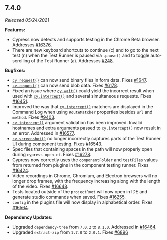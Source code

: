 ## 7.4.0

_Released 05/24/2021_

**Features:**

- Cypress now detects and supports testing in the Chrome Beta browser. Addresses [#16376](https://github.com/cypress-io/cypress/issues/16376).
- There are new keyboard shortcuts to continue (c) and to go to the next test (n) when the Test Runner is paused via `.pause()` and to toggle auto-scrolling of the Test Runner (a). Addresses [#248](https://github.com/cypress-io/cypress/issues/248).

**Bugfixes:**

- [`cy.request()`](/api/commands/request) can now send binary files in form data. Fixes [#1647](https://github.com/cypress-io/cypress/issues/1647).
- [`cy.request()`](/api/commands/request) can now send blob data. Fixes [#6178](https://github.com/cypress-io/cypress/issues/6178).
- Fixed an issue where [`cy.wait()`](/api/commands/wait) could yield the incorrect result when used with [`cy.intercept()`](/api/commands/intercept) and several simultaneous requests. Fixes [#16451](https://github.com/cypress-io/cypress/issues/16451).
- Improved the way that [`cy.intercept()`](/api/commands/intercept) matchers are displayed in the Command Log when using `RouteMatcher` properties besides `url` and `method`. Fixes [#9403](https://github.com/cypress-io/cypress/issues/9403).
- [`cy.intercept()`](/api/commands/intercept) argument validation has been improved. Invalid hostnames and extra arguments passed to `cy.intercept()` now result in an error. Addressed in [#16577](https://github.com/cypress-io/cypress/issues/16577).
- [`cy.screenshot()`](/api/commands/screenshot) no longer incorrectly captures parts of the Test Runner UI during component testing. Fixes [#16543](https://github.com/cypress-io/cypress/issues/16543).
- Spec files that containing spaces in the path will now properly open during `cypress open-ct`. Fixes [#16278](https://github.com/cypress-io/cypress/issues/16278).
- Cypress now correctly uses the `componentFolder` and `testFiles` values from returned from plugins in the component testing runner. Fixes [#16424](https://github.com/cypress-io/cypress/issues/16424).
- Video recordings in Chrome, Chromium, and Electron browsers will no longer drop frames, with the frequency increasing along with the length of the video. Fixes [#16648](https://github.com/cypress-io/cypress/issues/16648).
- Tests located outside of the `projectRoot` will now open in IDE and generate studio commands when saved. Fixes [#16255](https://github.com/cypress-io/cypress/issues/16255).
- `config` in the plugins file will now display in alphabetical order. Fixes [#16564](https://github.com/cypress-io/cypress/issues/16564).

**Dependency Updates:**

- Upgraded `dependency-tree` from `7.0.2` to `8.1.0`. Addressed in [#16464](https://github.com/cypress-io/cypress/issues/16464).
- Upgraded `extract-zip` from `1.7.0` to `2.0.1`. Fixes [#6896](https://github.com/cypress-io/cypress/issues/6896)
